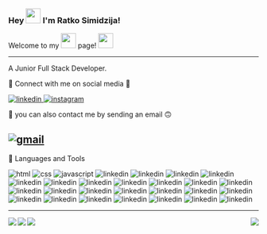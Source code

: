 ### Hey <img src="https://raw.githubusercontent.com/MartinHeinz/MartinHeinz/master/wave.gif" width="30px"> I'm Ratko Simidzija!
Welcome to my <img src="https://cdn.jsdelivr.net/gh/devicons/devicon/icons/github/github-original.svg" width="30px"> page! <img src="https://raw.githubusercontent.com/MartinHeinz/MartinHeinz/master/wave.gif" width="30px">


---

A Junior Full Stack Developer.

💬 Connect with me on social media 🙂

[<img src="https://img.shields.io/badge/LinkedIn-0077B5?style=for-the-badge&logo=linkedin&logoColor=white" alt="linkedin"/>
](https://linkedin.com/in/ratkosimidzija)
[<img src="https://img.shields.io/badge/Instagram-E4405F?style=for-the-badge&logo=instagram&logoColor=white" alt="instagram" />
](https://www.instagram.com/sira08_/)

📧 you can also contact me by sending an email 🙃

[<img src="https://img.shields.io/badge/Gmail-D14836?style=for-the-badge&logo=gmail&logoColor=white" alt="gmail"/>
](mailto:ratko.simidzija@icloud.com)
---

📂 Languages and Tools

<img src="https://img.shields.io/badge/HTML5-E34F26?style=for-the-badge&logo=html5&logoColor=white" alt="html"/> <img src="https://img.shields.io/badge/CSS3-1572B6?style=for-the-badge&logo=css3&logoColor=white" alt="css"/>
<img src="https://img.shields.io/badge/JavaScript-F7DF1E?style=for-the-badge&logo=javascript&logoColor=black" alt="javascript"/>
<img src="https://img.shields.io/badge/npm-CB3837?style=for-the-badge&logo=npm&logoColor=white" alt="linkedin"/>
<img src="https://img.shields.io/badge/Node.js-43853D?style=for-the-badge&logo=node-dot-js&logoColor=white" alt="linkedin"/>
<img src="https://img.shields.io/badge/Yarn-2C8EBB?style=for-the-badge&logo=yarn&logoColor=white" alt="linkedin"/>
<img src="https://img.shields.io/badge/Express.js-000000?style=for-the-badge&logo=express&logoColor=white" alt="linkedin"/>
<img src="https://img.shields.io/badge/Sass-CC6699?style=for-the-badge&logo=sass&logoColor=white" alt="linkedin"/>
<img src="https://img.shields.io/badge/Markdown-000000?style=for-the-badge&logo=markdown&logoColor=white" alt="linkedin"/>
<img src="https://img.shields.io/badge/React-20232A?style=for-the-badge&logo=react&logoColor=61DAFB" alt="linkedin"/>
<img src="https://img.shields.io/badge/Bootstrap-563D7C?style=for-the-badge&logo=bootstrap&logoColor=white" alt="linkedin"/>
<img src="https://img.shields.io/badge/Redux-593D88?style=for-the-badge&logo=redux&logoColor=white" alt="linkedin"/>
<img src="https://img.shields.io/badge/Material--UI-0081CB?style=for-the-badge&logo=material-ui&logoColor=white" alt="linkedin"/>
<img src="https://img.shields.io/badge/React_Router-CA4245?style=for-the-badge&logo=react-router&logoColor=white" alt="linkedin"/>
<img src="https://img.shields.io/badge/jQuery-0769AD?style=for-the-badge&logo=jquery&logoColor=white" alt="linkedin"/>
<img src="https://img.shields.io/badge/Git-F05032?style=for-the-badge&logo=git&logoColor=white" alt="linkedin"/>
<img src="https://img.shields.io/badge/Postman-FF6C37?style=for-the-badge&logo=Postman&logoColor=white" alt="linkedin"/>
<img src="https://img.shields.io/badge/Insomnia-5849be?style=for-the-badge&logo=Insomnia&logoColor=white" alt="linkedin"/>
<img src="https://img.shields.io/badge/Redux-593D88?style=for-the-badge&logo=redux&logoColor=white" alt="linkedin"/>
<img src="https://img.shields.io/badge/Visual_Studio_Code-0078D4?style=for-the-badge&logo=visual%20studio%20code&logoColor=white" alt="linkedin"/>
<img src="https://img.shields.io/badge/Linux-FCC624?style=for-the-badge&logo=linux&logoColor=black" alt="linkedin"/>
<img src="https://img.shields.io/badge/iOS-000000?style=for-the-badge&logo=ios&logoColor=white" alt="linkedin"/>
<img src="https://img.shields.io/badge/Firefox_Browser-FF7139?style=for-the-badge&logo=Firefox-Browser&logoColor=white" alt="linkedin"/>
<img src="https://img.shields.io/badge/Microsoft_Edge-0078D7?style=for-the-badge&logo=Microsoft-edge&logoColor=white" alt="linkedin"/>
<img src="https://img.shields.io/badge/Safari-FF1B2D?style=for-the-badge&logo=Safari&logoColor=white" alt="linkedin"/>
<img src="https://img.shields.io/badge/Google_chrome-4285F4?style=for-the-badge&logo=Google-chrome&logoColor=white" alt="linkedin"/>
<img src="https://img.shields.io/badge/Netlify-00C7B7?style=for-the-badge&logo=netlify&logoColor=white" alt="linkedin"/>
<img src="https://img.shields.io/badge/GitHub-100000?style=for-the-badge&logo=github&logoColor=white" alt="linkedin"/>

---

<a href="https://github.com/ratko-sim/github-readme-stats">
  <img align="center" src="https://github-readme-stats.vercel.app/api?username=ratko-sim&count_private=true&show_icons=true&bg_color=66000000&text_color=5D6D7E&title_color=0078FF&border_color=66000000&custom_title=GitHub Stats" />
</a>   

<a href="https://github.com/ratko-sim/github-readme-stats">
  <img align="left" src="https://github-readme-stats.vercel.app/api/pin/?username=ratko-sim&repo=github-readme-stats&bg_color=66000000&text_color=5D6D7E&title_color=0078FF&border_color=66000000" />
</a>  

<a href="https://github.com/ratko-sim/github-readme-stats">
  <img align="left" src="https://github-readme-stats.vercel.app/api/wakatime?username=sira&bg_color=66000000&text_color=5D6D7E&title_color=0078FF&border_color=66000000" />
</a>  


<a href="https://github.com/ratko-sim/github-readme-stats">
  <img align="right" src="https://github-readme-stats.vercel.app/api/top-langs/?username=ratko-sim&layout=compact&bg_color=66000000&text_color=5D6D7E&title_color=0078FF&border_color=66000000" />
</a> 


